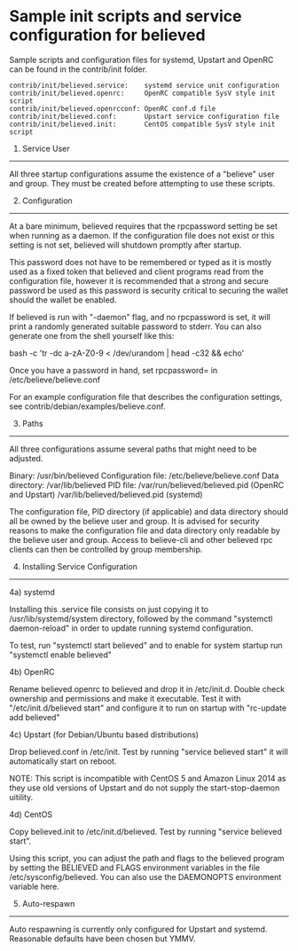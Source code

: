 Sample init scripts and service configuration for believed
==========================================================

Sample scripts and configuration files for systemd, Upstart and OpenRC
can be found in the contrib/init folder.

    contrib/init/believed.service:    systemd service unit configuration
    contrib/init/believed.openrc:     OpenRC compatible SysV style init script
    contrib/init/believed.openrcconf: OpenRC conf.d file
    contrib/init/believed.conf:       Upstart service configuration file
    contrib/init/believed.init:       CentOS compatible SysV style init script

1. Service User
---------------------------------

All three startup configurations assume the existence of a "believe" user
and group.  They must be created before attempting to use these scripts.

2. Configuration
---------------------------------

At a bare minimum, believed requires that the rpcpassword setting be set
when running as a daemon.  If the configuration file does not exist or this
setting is not set, believed will shutdown promptly after startup.

This password does not have to be remembered or typed as it is mostly used
as a fixed token that believed and client programs read from the configuration
file, however it is recommended that a strong and secure password be used
as this password is security critical to securing the wallet should the
wallet be enabled.

If believed is run with "-daemon" flag, and no rpcpassword is set, it will
print a randomly generated suitable password to stderr.  You can also
generate one from the shell yourself like this:

bash -c 'tr -dc a-zA-Z0-9 < /dev/urandom | head -c32 && echo'

Once you have a password in hand, set rpcpassword= in /etc/believe/believe.conf

For an example configuration file that describes the configuration settings,
see contrib/debian/examples/believe.conf.

3. Paths
---------------------------------

All three configurations assume several paths that might need to be adjusted.

Binary:              /usr/bin/believed
Configuration file:  /etc/believe/believe.conf
Data directory:      /var/lib/believed
PID file:            /var/run/believed/believed.pid (OpenRC and Upstart)
                     /var/lib/believed/believed.pid (systemd)

The configuration file, PID directory (if applicable) and data directory
should all be owned by the believe user and group.  It is advised for security
reasons to make the configuration file and data directory only readable by the
believe user and group.  Access to believe-cli and other believed rpc clients
can then be controlled by group membership.

4. Installing Service Configuration
-----------------------------------

4a) systemd

Installing this .service file consists on just copying it to
/usr/lib/systemd/system directory, followed by the command
"systemctl daemon-reload" in order to update running systemd configuration.

To test, run "systemctl start believed" and to enable for system startup run
"systemctl enable believed"

4b) OpenRC

Rename believed.openrc to believed and drop it in /etc/init.d.  Double
check ownership and permissions and make it executable.  Test it with
"/etc/init.d/believed start" and configure it to run on startup with
"rc-update add believed"

4c) Upstart (for Debian/Ubuntu based distributions)

Drop believed.conf in /etc/init.  Test by running "service believed start"
it will automatically start on reboot.

NOTE: This script is incompatible with CentOS 5 and Amazon Linux 2014 as they
use old versions of Upstart and do not supply the start-stop-daemon uitility.

4d) CentOS

Copy believed.init to /etc/init.d/believed. Test by running "service believed start".

Using this script, you can adjust the path and flags to the believed program by
setting the BELIEVED and FLAGS environment variables in the file
/etc/sysconfig/believed. You can also use the DAEMONOPTS environment variable here.

5. Auto-respawn
-----------------------------------

Auto respawning is currently only configured for Upstart and systemd.
Reasonable defaults have been chosen but YMMV.
